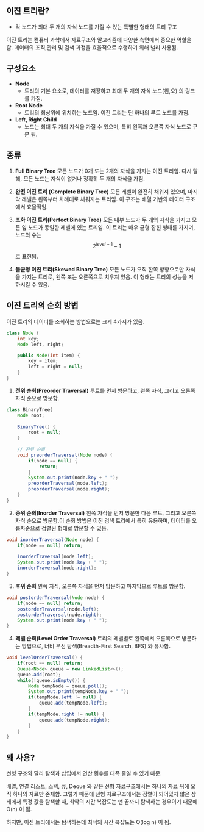 
## 이진 트리란?

* 각 노드가 최대 두 개의 자식 노드를 가질 수 있는 특별한 형태의 트리 구조

이진 트리는 컴퓨터 과학에서 자료구조와 알고리즘에 다양한 측면에서 중요한 역할을 함. 데이터의 조직,관리 및 검색 과정을 효율적으로 수행하기 위해 널리 사용됨.

## 구성요소

* **Node**
	* 트리의 기본 요소로, 데이터를 저장하고 최대 두 개의 자식 노드(왼,오) 의 링크를 가짐.
* **Root Node**
	* 트리의 최상위에 위치하는 노드임. 이진 트리는 단 하나의 루트 노드를 가짐.
* **Left, Right Child**
	* 노드는 최대 두 개의 자식을 가질 수 있으며, 특히 왼쪽과 오른쪽 자식 노드로 구분 됨.

## 종류

1. **Full Binary Tree**
	모든 노드가 0개 또는 2개의 자식을 가지는 이진 트리임.
	다시 말해, 모든 노드는 자식이 없거나 정확히 두 개의 자식을 가짐.

2. **완전 이진 트리 (Complete Binary Tree)**
	모든 레벨이 완전히 채워져 있으며, 마지막 레벨은 왼쪽부터 차례대로 채워지는 트리임. 이 구조는 배열 기반의 데이터 구조에서 효율적임.

3. **포화 이진 트리(Perfect Binary Tree)**
	모든 내부 노드가 두 개의 자식을 가지고 모든 잎 노드가 동일한 레벨에 있는 트리임. 이 트리는 매우 균형 잡힌 형태를 가지며, 노드의 수는
	$$2^{level+1}-1$$
	로 표현됨.

4. **불균형 이진 트리(Skewed Binary Tree)**
	모든 노드가 오직 한쪽 방향으로만 자식을 가지는 트리로, 왼쪽 또는 오른쪽으로 치우져 있음. 이 형태는 트리의 성능을 저하시킬 수 있음.


## 이진 트리의 순회 방법

이진 트리의 데이터를 조회하는 방법으로는 크게 4가지가 있음.

```java
class Node {
	int key;
	Node left, right;

	public Node(int item) {
		key = item;
		left = right = null;
	}
}
```


1. **전위 순회(Preorder Traversal)**
	루트를 먼저 방문하고, 왼쪽 자식, 그리고 오른쪽 자식 순으로 방문함.
```java
class BinaryTree{
	Node root;
	
	BinaryTree() {
		root = null;
	}
	
	// 전위 순회
	void preorderTraversal(Node node) {
		if(node == null) {
			return;
		}
		System.out.print(node.key + " ");
		preorderTraversal(node.left);
		preorderTraversal(node.right);
	}
}
```
2. **중위 순회(Inorder Traversal)**
	왼쪽 자식을 먼저 방문한 다음 루트, 그리고 오른쪽 자식 순으로 방문함.이 순회 방법은 이진 검색 트리에서 특히 유용하며, 데이터를 오름차순으로 정렬된 형태로 방문할 수 있음.
```java
void inorderTraversal(Node node) {
	if(node == null) return;
	
	inorderTraversal(node.left);
	System.out.print(node.key + " ");
	inorderTraversal(node.right);
}
```
3. **후위 순회**
	왼쪽 자식, 오른쪽 자식을 먼저 방문하고 마지막으로 루트를 방문함.
```java
void postorderTraversal(Node node) {
	if(node == null) return;
	postorderTraversal(node.left);
	postorderTraversal(node.right);
	System.out.print(node.key + " ");
}
```
4. **레벨 순회(Level Order Traversal)**
	트리의 레벨별로 왼쪽에서 오른쪽으로 방문하는 방법으로, 너비 우선 탐색(Breadth-First Search, BFS) 와 유사함.
```java
void levelOrderTraversal() {
	if(root == null) return;
	Queue<Node> queue = new LinkedList<>();
	queue.add(root);
	while(!queue.isEmpty()) {
		Node tempNode = queue.poll();
		System.out.print(tempNode.key + " ");
		if(tempNode.left != null) {
			queue.add(tempNode.left);
		}
		if(tempNode.right != null) {
			queue.add(tempNode.right);
		}
	}
}
```

## 왜 사용?

선형 구조와 달리 탐색과 삽입에서 연산 횟수를 대폭 줄일 수 있기 때문.

배열, 연결 리스트, 스택, 큐, Deque 와 같은 선형 자료구조에서는 하나의 자료 뒤에 오직 하나의 자료만 존재함. 그렇기 때문에 선형 자료구조에서는 정렬이 되어있지 않은 상태에서 특정 값을 탐색할 때, 최악의 시간 복잡도는 맨 끝까지 탐색하는 경우이기 때문에 O(n) 이 됨.

하지만, 이진 트리에서는 탐색하는데 최적의 시간 복잡도는 O(log n) 이 됨.

